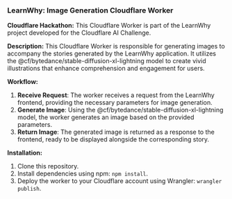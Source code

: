 ### LearnWhy: Image Generation Cloudflare Worker

**Cloudflare Hackathon:**
This Cloudflare Worker is part of the LearnWhy project developed for the Cloudflare AI Challenge.

**Description:**
This Cloudflare Worker is responsible for generating images to accompany the stories generated by the LearnWhy application. It utilizes the @cf/bytedance/stable-diffusion-xl-lightning model to create vivid illustrations that enhance comprehension and engagement for users.

**Workflow:**
1. **Receive Request**: The worker receives a request from the LearnWhy frontend, providing the necessary parameters for image generation.
2. **Generate Image**: Using the @cf/bytedance/stable-diffusion-xl-lightning model, the worker generates an image based on the provided parameters.
3. **Return Image**: The generated image is returned as a response to the frontend, ready to be displayed alongside the corresponding story.

**Installation:**
1. Clone this repository.
2. Install dependencies using npm: `npm install`.
3. Deploy the worker to your Cloudflare account using Wrangler: `wrangler publish`.
